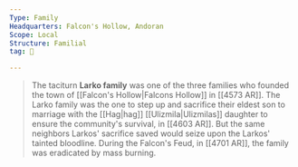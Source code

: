 ```yaml
---
Type: Family
Headquarters: Falcon's Hollow, Andoran
Scope: Local
Structure: Familial
tag: 👥

---
```


> The taciturn **Larko family** was one of the three families who founded the town of [[Falcon's Hollow|Falcons Hollow]] in [[4573 AR]]. The Larko family was the one to step up and sacrifice their eldest son to marriage with the [[Hag|hag]] [[Ulizmila|Ulizmilas]] daughter to ensure the community's survival, in [[4603 AR]]. But the same neighbors Larkos' sacrifice saved would seize upon the Larkos' tainted bloodline. During the Falcon's Feud, in [[4701 AR]], the family was eradicated by mass burning.








